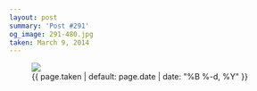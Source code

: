 ```yaml
---
layout: post
summary: 'Post #291'
og_image: 291-480.jpg
taken: March 9, 2014
---
```


<figure class="post">
 <img sizes="(min-width: 700px) 50vw, calc(100vw - 2rem)" src="{{ site.assets_url }}/291-240.jpg" srcset="{{ site.assets_url }}/291-480.jpg 480w, {{ site.assets_url }}/291-360.jpg 360w, {{ site.assets_url }}/291-240.jpg 240w, {{ site.assets_url }}/291-120.jpg 120w"/>
 <figcaption>
  <time>
   {{ page.taken | default: page.date | date: "%B %-d, %Y" }}
  </time>
 </figcaption>
</figure>
